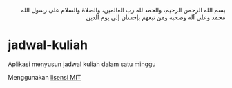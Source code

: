 <p align="right" dir="rtl">بسم الله الرحمن الرحيم، والحمد لله رب العالمين، والصلاة والسلام على رسول الله محمد وعلى آله وصحبه ومن تبعهم بإحسان إلى يوم الدين</p>

# jadwal-kuliah
 Aplikasi menyusun jadwal kuliah dalam satu minggu

Menggunakan [lisensi MIT](LICENSE)
